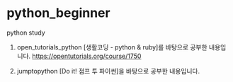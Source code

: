 # python_beginner

python study

1. open_tutorials_python
   [생활코딩 - python & ruby]를 바탕으로 공부한 내용입니다.
   https://opentutorials.org/course/1750

2. jumptopython
   [Do it! 점프 투 파이썬]을 바탕으로 공부한 내용입니다.
